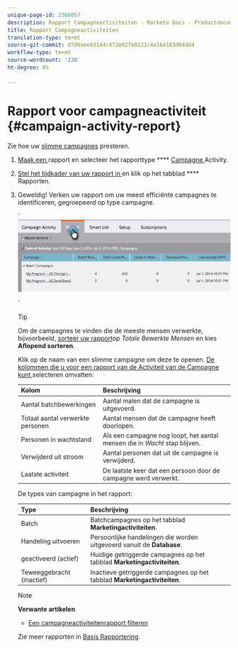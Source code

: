 ```yaml
---
unique-page-id: 2360057
description: Rapport Campagneactiviteiten - Marketo Docs - Productdocumentatie
title: Rapport Campagneactiviteiten
translation-type: tm+mt
source-git-commit: d7d6aee63144c472e02fe0221c4a164183d04dd4
workflow-type: tm+mt
source-wordcount: '238'
ht-degree: 0%

---
```



# Rapport voor campagneactiviteit {#campaign-activity-report}

Zie hoe uw [slimme campagnes](http://docs.marketo.com/display/docs/smart+campaigns) presteren.

1. [Maak een ](../../../../product-docs/reporting/basic-reporting/creating-reports/create-a-report-in-a-program.md) rapport en selecteer het rapporttype **** [Campagne ](report-type-overview.md)Activity.
1. [Stel het tijdkader van uw rapport in ](../../../../product-docs/reporting/basic-reporting/editing-reports/change-a-report-time-frame.md) en klik op het tabblad  **** Rapporten.
1. Geweldig! Verken uw rapport om uw meest efficiënte campagnes te identificeren, gegroepeerd op type campagne.

   ` ![](assets/image2014-9-16-16-3a8-3a45.png)

   `

   >[!TIP]
   >
   >Om de campagnes te vinden die de meeste mensen verwerkte, bijvoorbeeld, [sorteer uw rapport](../../../../product-docs/reporting/basic-reporting/editing-reports/sort-report-on-columns.md)op *Totale Bewerkte Mensen* en kies **Aflopend sorteren**.

   Klik op de naam van een slimme campagne om deze te openen.  [De kolommen die u voor een rapport van de Activiteit van de Campagne kunt ](../../../../product-docs/reporting/basic-reporting/editing-reports/select-report-columns.md) selecteren omvatten:

   | Kolom | Beschrijving |
   |---|---|
   | Aantal batchbewerkingen | Aantal malen dat de campagne is uitgevoerd. |
   | Totaal aantal verwerkte personen | Aantal mensen dat de campagne heeft doorlopen. |
   | Personen in wachtstand | Als een campagne nog loopt, het aantal mensen die in *Wacht* stap blijven. |
   | Verwijderd uit stroom | Aantal personen dat uit de campagne is verwijderd. |
   | Laatste activiteit | De laatste keer dat een persoon door de campagne werd verwerkt. |

   De types van campagne in het rapport:

   | Type | Beschrijving |
   |---|---|
   | Batch | Batchcampagnes op het tabblad **Marketingactiviteiten**. |
   | Handeling uitvoeren | Persoonlijke handelingen die worden uitgevoerd vanuit de **Database**. |
   | geactiveerd (actief) | Huidige getriggerde campagnes op het tabblad **Marketingactiviteiten**. |
   | Teweeggebracht (inactief) | Inactieve getriggerde campagnes op het tabblad **Marketingactiviteiten**. |

   >[!NOTE]
   >
   >**Verwante artikelen**
   >
   >    
   >    
   >    * [Een campagneactiviteitenrapport filteren](../../../../product-docs/reporting/basic-reporting/report-activity/filter-a-campaign-activity-report.md)


   Zie meer rapporten in [Basis Rapportering](http://docs.marketo.com/display/docs/basic+reporting).

